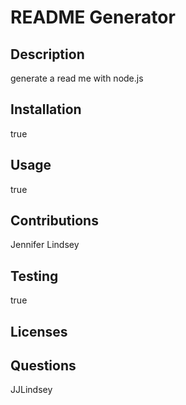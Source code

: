 # README Generator

## Description
generate a read me with node.js

## Installation
true

## Usage
true

## Contributions
Jennifer Lindsey

## Testing
true

## Licenses


## Questions
JJLindsey

